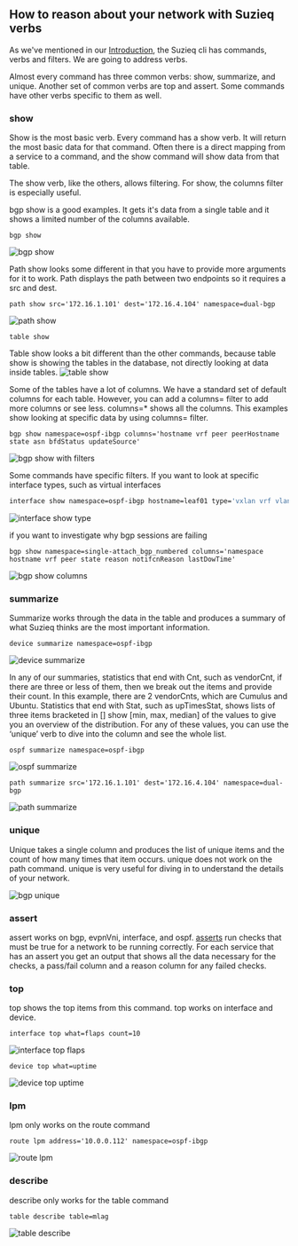 ## How to reason about your network with Suzieq verbs

As we've mentioned in our [Introduction](index.html), the Suzieq cli has commands, verbs and 
filters. We are going to address verbs.

Almost every command has three common verbs: show, summarize, and unique. Another set of common
verbs are top and assert. Some commands have other verbs specific to them as well.


### show
Show is the most basic verb. Every command has a show verb. It will return the
most basic data for that command. Often there is a direct mapping from a service
to a command, and the show command will show data from that table.

The show verb, like the others, allows filtering. For show, the columns filter
is especially useful.

bgp show is a good examples. It gets it's data from a single table and it shows a limited number
of the columns available.
```
bgp show
```
![bgp show](../images/suzieq-bgp-show.png)

Path show looks some different in that you have to provide more arguments for it to work. Path
displays the path between two endpoints so it requires a src and dest.
```
path show src='172.16.1.101' dest='172.16.4.104' namespace=dual-bgp
```
![path show](../images/suzieq-path-show.png)

```
table show
```
Table show looks a bit different than the other commands, because table show is showing 
the tables in the database, not directly looking at data inside tables.
![table show](../images/suzieq-table-show.png) 

Some of the tables have a lot of columns. We have a standard set of default columns for
each table. However, you can add a columns= filter to add more columns or see less. columns=*
shows all the columns. This examples show looking at specific data by using columns= filter.
```
bgp show namespace=ospf-ibgp columns='hostname vrf peer peerHostname state asn bfdStatus updateSource'
```
![bgp show with filters](images/suzieq-show-bgp-columns.png)

Some commands have specific filters. 
If you want to look at specific interface types, such as virtual interfaces
```bash
interface show namespace=ospf-ibgp hostname=leaf01 type='vxlan vrf vlan'
```
![interface show type](images/suzieq-show-interface-type.png)

if you want to investigate why bgp sessions are failing
```
bgp show namespace=single-attach_bgp_numbered columns='namespace hostname vrf peer state reason notifcnReason lastDowTime'
```
![bgp show columns](images/suzieq-bgp-show-namespace-columns-status-fail.png)

### summarize
Summarize works through the data in the table and produces a summary of what Suzieq
thinks are the most important information.
```
device summarize namespace=ospf-ibgp
```
![device summarize](images/suzieq-device-summarize.png)

In any of our summaries, statistics that end with Cnt, such as vendorCnt, 
if there are three or less of them, then we break out the items and provide
their count. In this example, there are 2 vendorCnts, which are Cumulus 
and Ubuntu. Statistics that end with Stat, such as upTimesStat, shows 
lists of three items bracketed in [] show [min, max, median] of the values 
to give you an overview of the distribution. For any of these values, you 
can use the ‘unique’ verb to dive into the column and see the whole list.

```
ospf summarize namespace=ospf-ibgp
```
![ospf summarize](images/suzieq-ospf-summarize.png)

```
path summarize src='172.16.1.101' dest='172.16.4.104' namespace=dual-bgp
```
![path summarize](images/suzieq-path-summarize.png)

### unique
Unique takes a single column and produces the list of unique items and the count of
how many times that item occurs. unique does not work on the path command. unique
is very useful for diving in to understand the details of your network.

![bgp unique](images/suzieq-bgp-unique-peerAsn.png)

### assert
assert works on bgp, evpnVni, interface, and ospf. 
[asserts](https://github.com/netenglabs/suzieq/blob/master/docs/analyzer.md#asserts)
run checks that must be true for a network to be running correctly. For each 
service that has an assert you get an output that shows all the data 
necessary for the checks, a pass/fail column and a reason column for any 
failed checks.

### top
top shows the top items from this command. top works on interface and device. 
```
interface top what=flaps count=10
```
![interface top flaps](images/suzieq-interfacep-top-flaps.png)

```
device top what=uptime
```
![device top uptime](images/suzieq-device-top-uptime.png)
### lpm
lpm only works on the route command
```
route lpm address='10.0.0.112' namespace=ospf-ibgp
```
![route lpm](images/suzieq-route-lpm.png)

### describe
describe only works for the table command
```
table describe table=mlag
```

![table describe](images/suzieq-table-describe-mlag.png)
